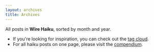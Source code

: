 ```yaml
---
layout: archives
title: Archives
---
```


All posts in **Wire Haiku**, sorted by month and year.

- If you're looking for inspiration, you can check out the [tag cloud][1].
- For all haiku posts on one page, please visit the [compendium][2].

[1]: /pages/cloud/
[2]: /pages/compendium/
